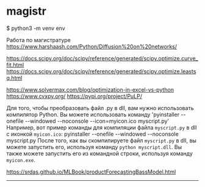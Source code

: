 # magistr
$ python3 -m venv env

Работа по магистратуре
https://www.harshaash.com/Python/Diffusion%20on%20networks/

https://docs.scipy.org/doc/scipy/reference/generated/scipy.optimize.curve_fit.html
https://docs.scipy.org/doc/scipy/reference/generated/scipy.optimize.leastsq.html

https://www.solvermax.com/blog/optimization-in-excel-vs-python
https://www.cvxpy.org/
https://pypi.org/project/PuLP/

Для того, чтобы преобразовать файл .py в dll, вам нужно использовать компилятор Python. Вы можете использовать команду 'pyinstaller --onefile --windowed --noconsole --icon=myicon.ico myscript.py'
Например, вот пример команды для компиляции файла `myscript.py` в dll с иконкой `myicon.ico`:
pyinstaller --onefile --windowed --noconsole myscript.py
После того, как вы скомпилируете файл `myscript.py` в dll, вы можете запустить его, используя команду `python myscript.dll`. Вы также можете запустить его из командной строки, используя команду `myicon.exe`.

https://srdas.github.io/MLBook/productForecastingBassModel.html
_____________________________________________________________________________
